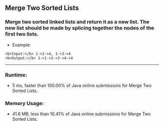 ## Merge Two Sorted Lists

### Merge two sorted linked lists and return it as a new list. The new list should be made by splicing together the nodes of the first two lists.

* Example:
<p style="color:grey">

    <b>Input:</b> 1->2->4, 1->3->4
    <b>Output:</b> 1->1->2->3->4->4
</p>

***
### Runtime: 
* 5 ms, faster than 100.00% of Java online submissions for Merge Two Sorted Lists.

### Memory Usage: 
* 41.6 MB, less than 10.41% of Java online submissions for Merge Two Sorted Lists.